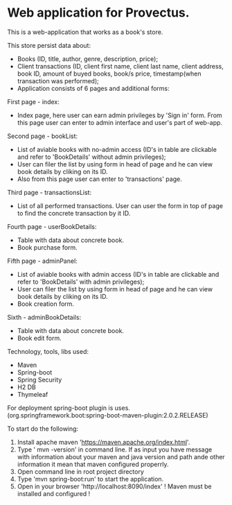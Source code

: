 # Web application for Provectus.

This is a web-application that works as a book's store. 

This store persist data about:
- Books (ID, title, author, genre, description, price);
- Client transactions (ID, client first name, client last name, client address, book ID, amount of buyed books, book/s price, timestamp(when transaction was performed);
- Application consists of 6 pages and additional forms:

First page - index:
- Index page, here user can earn admin privileges by 'Sign in' form. From this page user can enter to admin interface and user's part of web-app.

Second page - bookList:
- List of aviable books with no-admin access (ID's in table are clickable and refer to 'BookDetails' without admin privileges);
- User can filer the list by using form in head of page and he can view book details by cliking on its ID. 
- Also from this page user can enter to 'transactions' page.

Third page - transactionsList:
- List of all performed transactions. User can user the form in top of page to find the concrete transaction by it ID.

Fourth page - userBookDetails:
- Table with data about concrete book.
- Book purchase form.

Fifth page - adminPanel:
- List of aviable books with admin access (ID's in table are clickable and refer to 'BookDetails' with admin privileges);
- User can filer the list by using form in head of page and he can view book details by cliking on its ID. 
- Book creation form.

Sixth - adminBookDetails: 
- Table with data about concrete book.
- Book edit form.

Technology, tools, libs used:
- Maven
- Spring-boot
- Spring Security
- H2 DB
- Thymeleaf

For deployment spring-boot plugin is uses. (org.springframework.boot:spring-boot-maven-plugin:2.0.2.RELEASE)

To start do the following:

1. Install apache maven 'https://maven.apache.org/index.html'.
2. Type ' mvn -version' in command line. If as input you have message with information about your maven and java version and path ande other information it mean that maven configured properrly.
3. Open command line in root project directory
4. Type 'mvn spring-boot:run' to start the application.
5. Open in your browser 'http://localhost:8090/index'
! Maven must be installed and configured !
